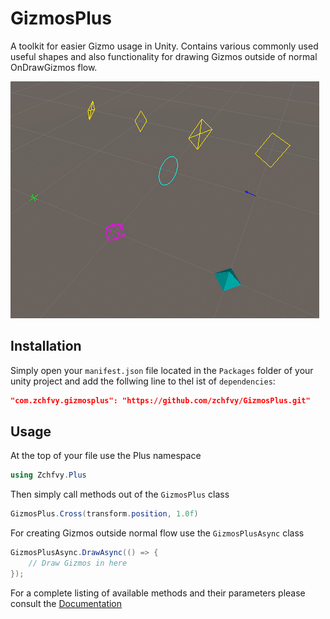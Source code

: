 # GizmosPlus
A toolkit for easier Gizmo usage in Unity.
Contains various commonly used useful shapes and also functionality for
drawing Gizmos outside of normal OnDrawGizmos flow.

![some gizmos from this package](Images/showcase.png)


## Installation

Simply open your `manifest.json` file located in the `Packages` folder of your
unity project and add the follwing line to thel ist of `dependencies`:
```json
"com.zchfvy.gizmosplus": "https://github.com/zchfvy/GizmosPlus.git"
```

## Usage

At the top of your file use the Plus namespace
```c#
using Zchfvy.Plus
```

Then simply call methods out of the `GizmosPlus` class
```c#
GizmosPlus.Cross(transform.position, 1.0f)
```

For creating Gizmos outside normal flow use the `GizmosPlusAsync` class
```c#
GizmosPlusAsync.DrawAsync(() => {
    // Draw Gizmos in here
});
```

For a complete listing of available methods and their parameters please consult
the [Documentation](https://zchfvy.github.io/GizmosPlus/Documentation/html/annotated.html)
